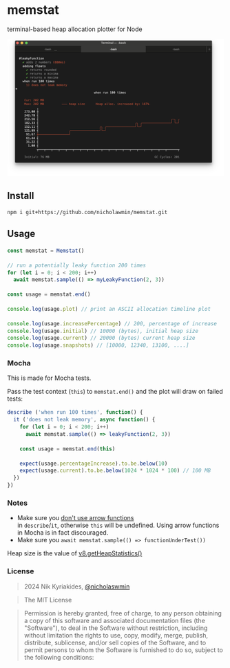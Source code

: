 # memstat

terminal-based heap allocation plotter for Node

![A Mocha test run with a plot showing memory usage][preview]

## Install

```bash
npm i git+https://github.com/nicholawmin/memstat.git
```

## Usage

```js
const memstat = Memstat()

// run a potentially leaky function 200 times
for (let i = 0; i < 200; i++)
  await memstat.sample(() => myLeakyFunction(2, 3))

const usage = memstat.end()

console.log(usage.plot) // print an ASCII allocation timeline plot

console.log(usage.increasePercentage) // 200, percentage of increase
console.log(usage.initial) // 10000 (bytes), initial heap size
console.log(usage.current) // 20000 (bytes) current heap size
console.log(usage.snapshots) // [10000, 12340, 13100, ....]
```

### Mocha

This is made for Mocha tests.

Pass the test context (`this`) to `memstat.end()` and the plot will draw on
failed tests:

```js
describe ('when run 100 times', function() {
  it ('does not leak memory', async function() {
    for (let i = 0; i < 200; i++)
      await memstat.sample(() => leakyFunction(2, 3))

    const usage = memstat.end(this)

    expect(usage.percentageIncrease).to.be.below(10)
    expect(usage.current).to.be.below(1024 * 1024 * 100) // 100 MB
  })
})
```

### Notes

- Make sure you [don't use arrow functions][no-mocha-arrow]   
  in `describe`/`it`, otherwise `this` will be undefined.
  Using arrow functions in Mocha is in fact discouraged.  
- Make sure you `await memstat.sample(() => functionUnderTest())`

Heap size is the value of [v8.getHeapStatistics()][v8-heap-doc]

### License

> 2024 Nik Kyriakides, [@nicholaswmin][wmin]

> The MIT License

> Permission is hereby granted, free of charge, to any person obtaining a copy
> of this software and associated documentation files (the "Software"), to deal
> in the Software without restriction, including without limitation the rights
> to use, copy, modify, merge, publish, distribute, sublicense, and/or sell
> copies of the Software, and to permit persons to whom the Software is
> furnished to do so, subject to the following conditions:

[wmin]: https://github.com/nicholaswmin
[v8-heap-doc]: https://nodejs.org/api/v8.html#v8getheapstatistics
[preview]: .github/docs/banner.png
[no-mocha-arrow]: https://github.com/meteor/guide/issues/318

